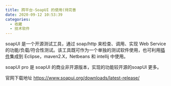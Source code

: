 ```yaml
---
title: 跨平台-SoapUI 的使用(待完善
date: 2020-09-12 10:53:39
categories:
  - 收藏
  - 技术软件
---
```


soapUI 是一个开源测试工具，通过 soap/http 来检查、调用、实现 Web Service 的功能/负载/符合性测试。该工具既可作为一个单独的测试软件使用，也可利用[插件](http://baike.so.com/doc/1483288-1568456.html)集成到 Eclipse，maven2.X，Netbeans 和 intellij 中使用。

soapUI pro 是 soapUI 的商业非开源版本，实现的功能较开源的soapUI 更多。

官网下载地址
<https://www.soapui.org/downloads/latest-release/>
